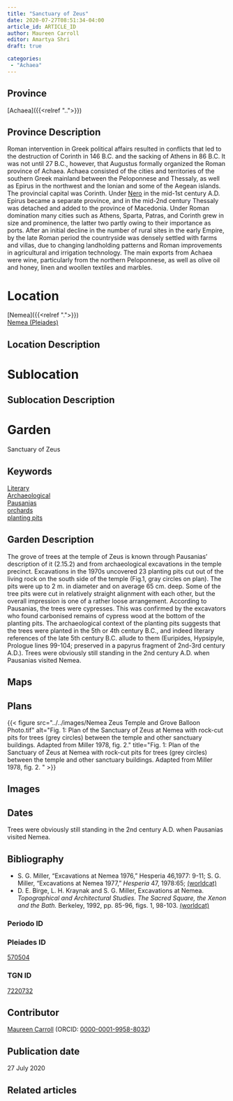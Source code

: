```yaml
---
title: "Sanctuary of Zeus"
date: 2020-07-27T08:51:34-04:00
article_id: ARTICLE_ID
author: Maureen Carroll
editor: Amartya Shri
draft: true

categories:
 - "Achaea"
---
```


## Province

[Achaea]({{<relref "..">}})

## Province Description

Roman intervention in Greek political affairs resulted in conflicts that led to the destruction of Corinth in 146 B.C. and the sacking of Athens in 86 B.C. It was not until 27 B.C., however, that Augustus formally organized the Roman province of Achaea. Achaea consisted of the cities and territories of the southern Greek mainland between the Peloponnese and Thessaly, as well as Epirus in the northwest and the Ionian and some of the Aegean islands.
The provincial capital was Corinth. Under [Nero](link) in the mid-1st century A.D. Epirus became a separate province, and in the mid-2nd century Thessaly was detached and added to the province of Macedonia. Under Roman domination many cities such as Athens, Sparta, Patras, and Corinth grew in size and prominence, the latter two partly owing to their importance as ports.  After an initial decline in the number of rural sites in the early Empire, by the late Roman period the countryside was densely settled with farms and villas, due to changing landholding patterns and Roman improvements in agricultural and irrigation technology. The main exports from Achaea were wine, particularly from the northern Peloponnese, as well as olive oil and honey, linen and woollen textiles and marbles.

# Location


[Nemea]({{<relref ".">}}) \
[Nemea (Pleiades)](https://pleiades.stoa.org/places/570504)


## Location Description

<!-- LEAVE THIS BLANK FOR NOW -->

# Sublocation

<!--
Regio IX

[AREA WITHIN LOCATION, LIKE “PALATINE HILL”](GEOREFERENCE LINK)
A sublocation is any area larger than an individual garden, but located within a location. I would always try to include a link to a controlled vocabulary here if possible. This ID may well be different from the Garden ID, e.g., Pompeii versus a Garden in one of the houses which has its own Pleiades ID.
-->

## Sublocation Description

<!-- DESCRIPTION -->

# Garden

Sanctuary of Zeus

## Keywords

[Literary](#) \
[Archaeological](#) \
[Pausanias](urn:cite:perseus:author.1054.1) \
[orchards](http://vocab.getty.edu/page/aat/300008890) \
[planting pits](#)


## Garden Description

The grove of trees at the temple of Zeus is known through Pausanias’ description of it (2.15.2) and from archaeological excavations in the temple precinct.  Excavations in the 1970s uncovered 23 planting pits cut out of the living rock on the south side of the temple (Fig.1, gray circles on plan).  The pits were up to 2 m. in diameter and on average 65 cm. deep.  Some of the tree pits were cut in relatively straight alignment with each other, but the overall impression is one of a rather loose arrangement.  According to Pausanias, the trees were cypresses.  This was confirmed by the excavators who found carbonised remains of cypress wood at the bottom of the planting pits.  The archaeological context of the planting pits suggests that the trees were planted in the 5th or 4th century B.C., and indeed literary references of the late 5th century B.C. allude to them (Euripides, Hypsipyle, Prologue lines 99-104; preserved in a papyrus fragment of 2nd-3rd century A.D.).  Trees were obviously still standing in the 2nd century A.D. when Pausanias visited Nemea.

## Maps

<!--
OLD WAY (DO NOT USE)
![alt_text](../../images/image_name.ext)
*CAPTION*

NEW WAY ↓↓↓↓
{{< figure src="../../images/image_name.ext" alt="ALT_TEXT" title="CAPTION" >}}
-->

## Plans

{{< figure src="../../images/Nemea Zeus Temple and Grove Balloon Photo.tif" alt="Fig. 1: Plan of the Sanctuary of Zeus at Nemea with rock-cut pits for trees (grey circles) between the temple and other sanctuary buildings. Adapted from Miller 1978, fig. 2." title="Fig. 1: Plan of the Sanctuary of Zeus at Nemea with rock-cut pits for trees (grey circles) between the temple and other sanctuary buildings. Adapted from Miller 1978, fig. 2.
" >}}


## Images

<!--
OLD WAY (DO NOT USE)
![alt_text](../../images/image_name.ext)
*CAPTION*

NEW WAY ↓↓↓↓
{{< figure src="../../images/image_name.ext" alt="ALT_TEXT" title="CAPTION" >}}
-->

## Dates

Trees were obviously still standing in the 2nd century A.D. when Pausanias visited Nemea.

## Bibliography

* S. G. Miller, “Excavations at Nemea 1976,” Hesperia 46,1977: 9-11; S. G. Miller, “Excavations at Nemea 1977,” *Hesperia* 47, 1978:65; [(worldcat)](http://www.worldcat.org/oclc/5548962573)
* D. E. Birge, L. H. Kraynak and S. G. Miller, Excavations at Nemea. *Topographical and Architectural Studies. The Sacred Square, the Xenon and the Bath.* Berkeley, 1992, pp. 85-96, figs. 1, 98-103. [(worldcat)](http://www.worldcat.org/oclc/929297744)

### Periodo ID

<!-- [PERIODO_ID](https://pleiades.stoa.org/places/PLEIADES_ID) -->

### Pleiades ID

[570504](https://pleiades.stoa.org/places/570504)

### TGN ID

[7220732](http://vocab.getty.edu/page/tgn/7220732)

## Contributor

[Maureen Carroll](link) (ORCID: [0000-0001-9958-8032](https://orcid.org/0000-0001-9958-8032))

## Publication date

27 July 2020

## Related articles

<!-- Links to other related articles. Leave blank for now -->
